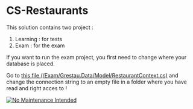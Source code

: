 # CS-Restaurants

This solution contains two project :

1) Learning : for tests
2) Exam : for the exam

If you want to run the exam project, you first need to change where your database is placed.

Go to [this file (/Exam/Grestau.Data/Model/RestaurantContext.cs)](./Exam/Grestau.Data/Model/RestaurantContext.cs) and change the connection string to an empty file in a folder where you have read and right acces to !

[![No Maintenance Intended](http://unmaintained.tech/badge.svg)](http://unmaintained.tech/)